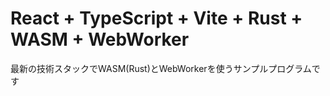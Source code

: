 # React + TypeScript + Vite + Rust + WASM + WebWorker

最新の技術スタックでWASM(Rust)とWebWorkerを使うサンプルプログラムです

